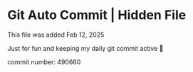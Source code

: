 # Git Auto Commit | Hidden File

This file was added Feb 12, 2025

Just for fun and keeping my daily git commit active 🤪

commit number: 490660

